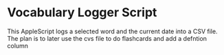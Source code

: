 # Vocabulary Logger Script

This AppleScript logs a selected word and the current date into a CSV file. The plan is to later use the cvs file to do flashcards and add a defntion column 
